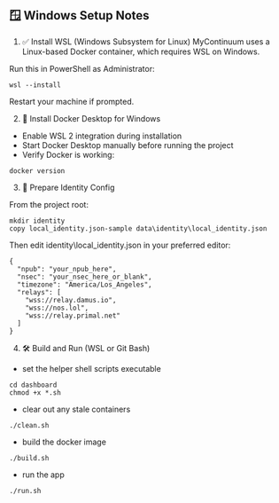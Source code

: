 ## 🪟 Windows Setup Notes

1. ✅ Install WSL (Windows Subsystem for Linux)
MyContinuum uses a Linux-based Docker container, which requires WSL on Windows.

Run this in PowerShell as Administrator:

```
wsl --install
```
Restart your machine if prompted.

2. 🐳 Install Docker Desktop for Windows

- Enable WSL 2 integration during installation
- Start Docker Desktop manually before running the project
- Verify Docker is working:

```
docker version
```

3. 📁 Prepare Identity Config

From the project root:

```
mkdir identity
copy local_identity.json-sample data\identity\local_identity.json
```

Then edit identity\local_identity.json in your preferred editor:

```
{
  "npub": "your_npub_here",
  "nsec": "your_nsec_here_or_blank",
  "timezone": "America/Los_Angeles",
  "relays": [
    "wss://relay.damus.io",
    "wss://nos.lol",
    "wss://relay.primal.net"
  ]
}
```

4. 🛠️ Build and Run (WSL or Git Bash)

- set the helper shell scripts executable 

```
cd dashboard
chmod +x *.sh
```
- clear out any stale containers

```
./clean.sh
```

- build the docker image

```
./build.sh
```

- run the app

```
./run.sh
```


